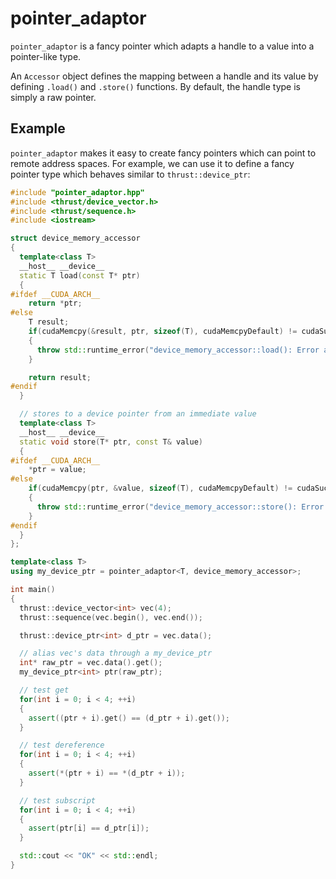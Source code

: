 # pointer_adaptor
`pointer_adaptor` is a fancy pointer which adapts a handle to a value into a pointer-like type.

An `Accessor` object defines the mapping between a handle and its value by defining `.load()` and `.store()` functions. By default, the handle type is simply a raw pointer.

## Example

`pointer_adaptor` makes it easy to create fancy pointers which can point to remote address spaces. For example, we can use it to define a fancy pointer type which behaves similar to `thrust::device_ptr`:

```c++
#include "pointer_adaptor.hpp"
#include <thrust/device_vector.h>
#include <thrust/sequence.h>
#include <iostream>

struct device_memory_accessor
{
  template<class T>
  __host__ __device__
  static T load(const T* ptr)
  {
#ifdef __CUDA_ARCH__
    return *ptr;
#else
    T result;
    if(cudaMemcpy(&result, ptr, sizeof(T), cudaMemcpyDefault) != cudaSuccess)
    {
      throw std::runtime_error("device_memory_accessor::load(): Error after cudaMemcpy");
    }

    return result;
#endif
  }

  // stores to a device pointer from an immediate value
  template<class T>
  __host__ __device__
  static void store(T* ptr, const T& value)
  {
#ifdef __CUDA_ARCH__
    *ptr = value;
#else
    if(cudaMemcpy(ptr, &value, sizeof(T), cudaMemcpyDefault) != cudaSuccess)
    {
      throw std::runtime_error("device_memory_accessor::store(): Error after cudaMemcpy");
    }
#endif
  }
};

template<class T>
using my_device_ptr = pointer_adaptor<T, device_memory_accessor>;

int main()
{
  thrust::device_vector<int> vec(4);
  thrust::sequence(vec.begin(), vec.end());

  thrust::device_ptr<int> d_ptr = vec.data();

  // alias vec's data through a my_device_ptr
  int* raw_ptr = vec.data().get();
  my_device_ptr<int> ptr(raw_ptr);

  // test get
  for(int i = 0; i < 4; ++i)
  {
    assert((ptr + i).get() == (d_ptr + i).get());
  }

  // test dereference
  for(int i = 0; i < 4; ++i)
  {
    assert(*(ptr + i) == *(d_ptr + i));
  }

  // test subscript
  for(int i = 0; i < 4; ++i)
  {
    assert(ptr[i] == d_ptr[i]);
  }

  std::cout << "OK" << std::endl;
}
```

